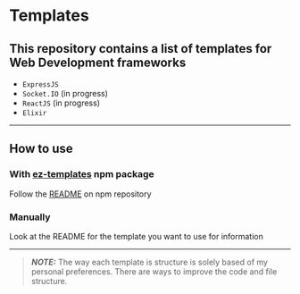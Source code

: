 # Templates

## This repository contains a list of templates for Web Development frameworks

- `ExpressJS`
- `Socket.IO` (in progress)
- `ReactJS` (in progress)
- `Elixir`

---

## How to use

### With [ez-templates](https://github.com/AndreaPallotta/ez-templates) npm package

Follow the [README](https://github.com/AndreaPallotta/ez-templates/blob/master/README.md) on npm repository

### Manually

Look at the README for the template you want to use for information

---

> **_NOTE:_**
The way each template is structure is solely based of my personal preferences. There are ways to improve the code and file structure.
